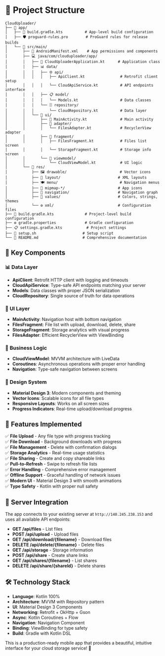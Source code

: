 # 📂 Project Structure

```
CloudUploader/
├── 📱 app/
│   ├── 🔧 build.gradle.kts          # App-level build configuration
│   ├── 🛡️ proguard-rules.pro        # ProGuard rules for release builds
│   └── 📁 src/main/
│       ├── 📄 AndroidManifest.xml    # App permissions and components
│       ├── 💻 java/com/clouduploader/app/
│       │   ├── 🚀 CloudUploaderApplication.kt      # Application class
│       │   ├── 📊 data/
│       │   │   ├── 🌐 api/
│       │   │   │   ├── ApiClient.kt                # Retrofit client setup
│       │   │   │   └── CloudApiService.kt          # API endpoints interface
│       │   │   ├── 📋 model/
│       │   │   │   └── Models.kt                   # Data classes
│       │   │   └── 🗄️ repository/
│       │   │       └── CloudRepository.kt          # Data layer
│       │   └── 🎨 ui/
│       │       ├── 📱 MainActivity.kt               # Main activity
│       │       ├── 🔄 adapter/
│       │       │   └── FilesAdapter.kt             # RecyclerView adapter
│       │       ├── 📄 fragment/
│       │       │   ├── FilesFragment.kt            # Files list screen
│       │       │   └── StorageFragment.kt          # Storage info screen
│       │       └── 🧠 viewmodel/
│       │           └── CloudViewModel.kt           # UI logic
│       └── 🎨 res/
│           ├── 🖼️ drawable/                        # Vector icons
│           ├── 📐 layout/                          # XML layouts
│           ├── 🍽️ menu/                            # Navigation menus
│           ├── 📱 mipmap-*/                        # App icons
│           ├── 🚢 navigation/                      # Navigation graph
│           ├── 🎨 values/                          # Colors, strings, themes
│           └── ⚙️ xml/                             # Configuration files
├── 🔧 build.gradle.kts              # Project-level build configuration
├── ⚙️ gradle.properties             # Gradle configuration
├── 📋 settings.gradle.kts           # Project settings
├── 🚀 setup.sh                     # Setup script
└── 📖 README.md                    # Comprehensive documentation
```

## 🎯 Key Components

### 📊 **Data Layer**
- **ApiClient**: Retrofit HTTP client with logging and timeouts
- **CloudApiService**: Type-safe API endpoints matching your server
- **Models**: Data classes with proper JSON serialization
- **CloudRepository**: Single source of truth for data operations

### 🎨 **UI Layer**
- **MainActivity**: Navigation host with bottom navigation
- **FilesFragment**: File list with upload, download, delete, share
- **StorageFragment**: Storage analytics with visual progress
- **FilesAdapter**: Efficient RecyclerView with ViewBinding

### 🧠 **Business Logic**
- **CloudViewModel**: MVVM architecture with LiveData
- **Coroutines**: Asynchronous operations with proper error handling
- **Navigation**: Type-safe navigation between screens

### 🎨 **Design System**
- **Material Design 3**: Modern components and theming
- **Vector Icons**: Scalable icons for all file types
- **Responsive Layouts**: Works on all screen sizes
- **Progress Indicators**: Real-time upload/download progress

## 🚀 **Features Implemented**

✅ **File Upload** - Any file type with progress tracking  
✅ **File Download** - Background downloads with progress  
✅ **File Management** - Delete with confirmation dialogs  
✅ **Storage Analytics** - Real-time usage statistics  
✅ **File Sharing** - Create and copy shareable links  
✅ **Pull-to-Refresh** - Swipe to refresh file lists  
✅ **Error Handling** - Comprehensive error management  
✅ **Offline Support** - Graceful handling of network issues  
✅ **Modern UI** - Material Design 3 with smooth animations  
✅ **Type Safety** - Kotlin with proper null safety  

## 📱 **Server Integration**

The app connects to your existing server at `http://140.245.238.153` and uses all available API endpoints:

- **GET /api/files** - List files
- **POST /api/upload** - Upload files
- **GET /api/download/{filename}** - Download files
- **DELETE /api/delete/{filename}** - Delete files
- **GET /api/storage** - Storage information
- **POST /api/share** - Create share links
- **GET /api/shares/{filename}** - List shares
- **DELETE /api/share/{shareId}** - Delete shares

## 🛠️ **Technology Stack**

- **Language**: Kotlin 100%
- **Architecture**: MVVM with Repository pattern
- **UI**: Material Design 3 Components
- **Networking**: Retrofit + OkHttp + Gson
- **Async**: Kotlin Coroutines + Flow
- **Navigation**: Navigation Component
- **Binding**: ViewBinding for type safety
- **Build**: Gradle with Kotlin DSL

This is a production-ready mobile app that provides a beautiful, intuitive interface for your cloud storage service! 🎉
